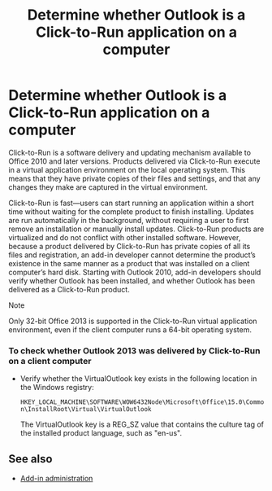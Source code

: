 ﻿---
title: Determine whether Outlook is a Click-to-Run application on a computer
TOCTitle: Determine whether Outlook is a Click-to-Run application on a computer
ms:assetid: 1b8573be-8ea8-4973-869d-87fda57ce525
ms:mtpsurl: https://msdn.microsoft.com/en-us/library/Ff522355(v=office.15)
ms:contentKeyID: 55119804
ms.date: 07/24/2014
mtps_version: v=office.15
---

# Determine whether Outlook is a Click-to-Run application on a computer

Click-to-Run is a software delivery and updating mechanism available to Office 2010 and later versions. Products delivered via Click-to-Run execute in a virtual application environment on the local operating system. This means that they have private copies of their files and settings, and that any changes they make are captured in the virtual environment.

Click-to-Run is fast—users can start running an application within a short time without waiting for the complete product to finish installing. Updates are run automatically in the background, without requiring a user to first remove an installation or manually install updates. Click-to-Run products are virtualized and do not conflict with other installed software. However, because a product delivered by Click-to-Run has private copies of all its files and registration, an add-in developer cannot determine the product’s existence in the same manner as a product that was installed on a client computer’s hard disk. Starting with Outlook 2010, add-in developers should verify whether Outlook has been installed, and whether Outlook has been delivered as a Click-to-Run product.


> [!NOTE]
> Only 32-bit Office 2013 is supported in the Click-to-Run virtual application environment, even if the client computer runs a 64-bit operating system.



### To check whether Outlook 2013 was delivered by Click-to-Run on a client computer

- Verify whether the VirtualOutlook key exists in the following location in the Windows registry:
    
  `HKEY_LOCAL_MACHINE\SOFTWARE\WOW6432Node\Microsoft\Office\15.0\Common\InstallRoot\Virtual\VirtualOutlook`
    
  The VirtualOutlook key is a REG\_SZ value that contains the culture tag of the installed product language, such as "en-us".

## See also

- [Add-in administration](add-in-administration.md)

